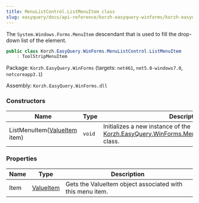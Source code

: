 ```yaml
---
title: MenuListControl.ListMenuItem class
slug: easyquery/docs/api-reference/korzh-easyquery-winforms/korzh-easyquery-winforms-namespace/menulistcontrol-listmenuitem-class
---
```



The `System.Windows.Forms.MenuItem` descendant that is used to fill the drop-down list of the element.
```csharp
public class Korzh.EasyQuery.WinForms.MenuListControl.ListMenuItem
    : ToolStripMenuItem

```
Package: `Korzh.EasyQuery.WinForms` (targets: `net461`, `net5.0-windows7.0`, `netcoreapp3.1`)

Assembly: `Korzh.EasyQuery.WinForms.dll`

### Constructors

| Name | Type | Description | 
| --- | --- | --- | 
| ListMenuItem([ValueItem](/api-reference/korzh-easyquery-winforms/korzh-easyquery-winforms-namespace/valueitem-class) item) | `void` | Initializes a new instance of the [Korzh.EasyQuery.WinForms.MenuListControl.ListMenuItem](/api-reference/korzh-easyquery-winforms/korzh-easyquery-winforms-namespace/menulistcontrol-class) class. | 


### Properties

| Name | Type | Description | 
| --- | --- | --- | 
| Item | [ValueItem](/api-reference/korzh-easyquery-winforms/korzh-easyquery-winforms-namespace/valueitem-class) | Gets the ValueItem object associated with this menu item. |